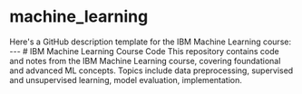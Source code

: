 # machine_learning
Here's a GitHub description template for the IBM Machine Learning course:  ---  # IBM Machine Learning Course Code  This repository contains code and notes from the IBM Machine Learning course, covering foundational and advanced ML concepts. Topics include data preprocessing, supervised and unsupervised learning, model evaluation, implementation.
